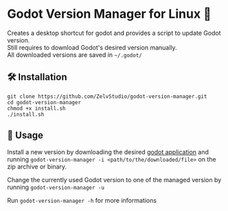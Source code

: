 # Godot Version Manager for Linux 🐧

Creates a desktop shortcut for godot and provides a script to update Godot version. \
Still requires to download Godot's desired version manually. \
All downloaded versions are saved in ```~/.godot/```


## 🛠️ Installation
```
git clone https://github.com/ZelvStudio/godot-version-manager.git
cd godot-version-manager
chmod +x install.sh
./install.sh
```

## 📝 Usage

Install a new version by downloading the desired [godot application](https://godotengine.org/download/) and running ```godot-version-manager -i <path/to/the/downloaded/file>``` on the zip archive or binary.

Change the currently used Godot version to one of the managed version by running ```godot-version-manager -u```

Run ```godot-version-manager -h``` for more informations

